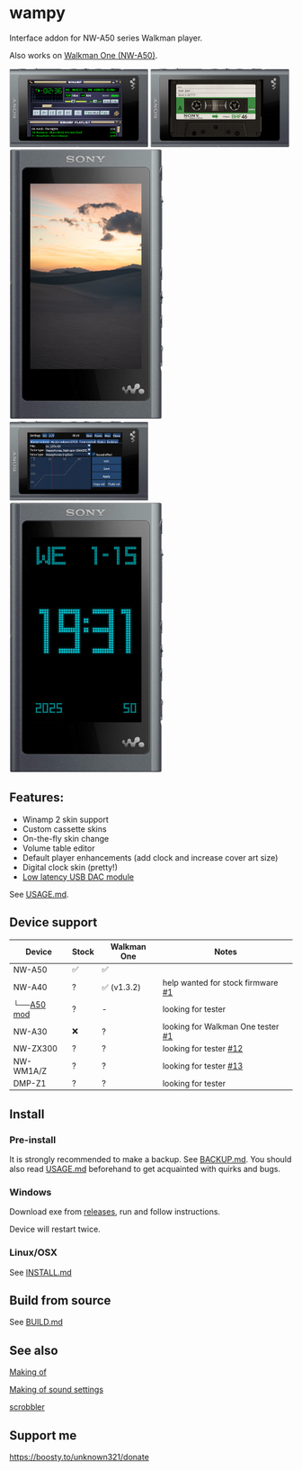 wampy
=====

Interface addon for NW-A50 series Walkman player.

Also works on [Walkman One (NW-A50)](https://www.mrwalkman.com/p/sony-nw-a50series-custom-firmware.html).

<img src="images/winamp.png" alt="winamp" width="49%">&nbsp;<img src="images/cassette.png" alt="cassette" width="49%">
<img src="images/promo-cassette-skin.png"> <img src="images/promo-mvt.png" width="49%"> <img src="images/promo-digiclock.png">

## Features:

- Winamp 2 skin support
- Custom cassette skins
- On-the-fly skin change
- Volume table editor
- Default player enhancements (add clock and increase cover art size)
- Digital clock skin (pretty!)
- [Low latency USB DAC module](https://github.com/zhangboyang/llusbdac)

See [USAGE.md](./USAGE.md).

## Device support

| Device          | Stock | Walkman One | Notes                                  |
|-----------------|-------|-------------|----------------------------------------|
| NW-A50          | ✅     | ✅           |                                        |
| NW-A40          | ?     | ✅ (v1.3.2)  | help wanted for stock firmware [#1][2] |
| └──[A50 mod][1] | ?     | -           | looking for tester                     |
| NW-A30          | ❌     | ?           | looking for Walkman One tester [#1][2] |
| NW-ZX300        | ?     | ?           | looking for tester [#12][3]            |
| NW-WM1A/Z       | ?     | ?           | looking for tester [#13][4]            |
| DMP-Z1          | ?     | ?           | looking for tester                     |

[1]: https://www.mrwalkman.com/p/nw-a40-stock-update.html

[2]: https://github.com/unknown321/wampy/issues/1

[3]: https://github.com/unknown321/wampy/issues/12

[4]: https://github.com/unknown321/wampy/issues/13

## Install

### Pre-install

It is strongly recommended to make a backup. See [BACKUP.md](./BACKUP.md).
You should also read [USAGE.md](./USAGE.md) beforehand to get acquainted with quirks and bugs.

### Windows

Download exe from [releases](https://github.com/unknown321/wampy/releases), run and follow instructions.

Device will restart twice.

### Linux/OSX

See [INSTALL.md](./INSTALL.md)

## Build from source

See [BUILD.md](./BUILD.md)

## See also

[Making of](./MAKING_OF.md)

[Making of sound settings](./MAKING_OF_SOUND_SETTINGS.md)

[scrobbler](https://github.com/unknown321/scrobbler)

## Support me

https://boosty.to/unknown321/donate